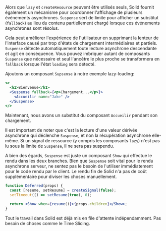 Alors que `lazy` et `createResource` peuvent être utilisés seuls, Solid fournit également un mécanisme pour coordonner l'affichage de plusieurs événements asynchrones. `Suspense` sert de limite pour afficher un substitut (`fallback`) au lieu du contenu partiellement chargé lorsque ces événements asynchrones sont résolus.

Cela peut améliorer l'expérience de l'utilisateur en supprimant la lenteur de l'interface causé par trop d'états de chargement intermédiaires et partiels. `Suspense` détecte automatiquement toute lecture asynchrone descendante et agit en conséquence. Vous pouvez imbriquer autant de composants `Suspense` que nécessaire et seul l'ancêtre le plus proche se transformera en `fallback` lorsque l'état `loading` sera détecté.

Ajoutons un composant `Supsense` à notre exemple lazy-loading: 

```jsx
<>
  <h1>Bienvenue</h1>
  <Suspense fallback={<p>Chargement...</p>}>
    <Accueilir name="Jake" />
  </Suspense>
</>
```

Maintenant, nous avons un substitut du composant `Accueilir` pendant son chargement.

Il est important de noter que c'est la lecture d'une valeur dérivée asynchrone qui déclenche `Suspense`, et non la récupération asynchrone elle-même. Si un signal de ressource (y compris les composants `lazy`) n'est pas lu sous la limite de `Suspense`, il ne sera pas suspendu.

A bien des égards, `Suspense` est juste un composant `Show` qui effectue le rendu dans les deux branches. Bien que `Suspense` soit vital pour le rendu asynchrone serveur, ne sentez pas le besoin de l'utiliser immédiatement pour le code rendu par le client. Le rendu fin de Solid n'a pas de coût supplémentaire pour diviser les choses manuellement.

```jsx
function Deferred(props) {
  const [resume, setResume] = createSignal(false);
  setTimeout(() => setResume(true), 0);

  return <Show when={resume()}>{props.children}</Show>;
}
```

Tout le travail dans Solid est déjà mis en file d'attente indépendamment. Pas besoin de choses comme le Time Slicing.
